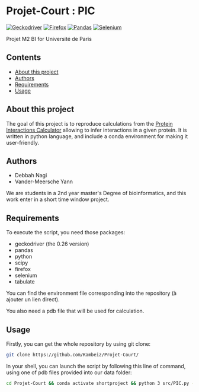 # Projet-Court : PIC
[![Geckodriver](https://img.shields.io/badge/Geckodriver-=0.26.0-brightgreen.svg)](https://github.com/mozilla/geckodriver/releases)
[![Firefox](https://img.shields.io/badge/firefox-brightgreen.svg)](https://www.mozilla.org/en-US/)
[![Pandas](https://img.shields.io/badge/Pandas-brightgreen.svg)](https://pandas.pydata.org/)
[![Selenium](https://img.shields.io/badge/Selenium-brightgreen.svg)](https://selenium-python.readthedocs.io/)



Projet M2 BI for Université de Paris 

## Contents 

  * [About this project](#about-this-project)
  * [Authors](#authors)
  * [Requirements](#requirements)
  * [Usage](#usage)

## About this project

The goal of this project is to reproduce calculations from the [Protein Interactions Calculator](http://pic.mbu.iisc.ernet.in/job.html) allowing to infer interactions in a given protein. It is written in python language, and include a conda environment for making it user-friendly. 

## Authors

  * Debbah Nagi
  * Vander-Meersche Yann 

We are students in a 2nd year master's Degree of bioinformatics, and this work enter in a short time window project. 

## Requirements

To execute the script, you need those packages:
  - geckodriver (the 0.26 version)
  - pandas
  - python
  - scipy
  - firefox
  - selenium
  - tabulate

You can find the environment file corresponding into the repository (à ajouter un lien direct). 

You also need a pdb file that will be used for calculation. 

## Usage 

Firstly, you can get the whole repository by using git clone:

```bash
git clone https://github.com/Kambeiz/Projet-Court/
```

In your shell, you can launch the script by following this line of command, using one of pdb files provided into our data folder: 

```bash
cd Projet-Court && conda activate shortproject && python 3 src/PIC.py -p data/1BTA.pdb && conda deactivate
```

